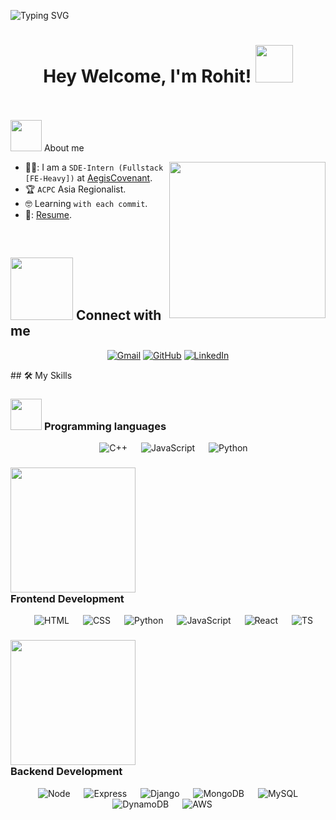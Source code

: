 ![Typing SVG](https://readme-typing-svg.herokuapp.com?font=monaco&duration=6000&color=44F729&vCenter=true&lines=coding+with+chai+,+testing+with+mocha;)
<h1 align="center">Hey Welcome, I'm Rohit! <img src="https://media0.giphy.com/media/v1.Y2lkPTc5MGI3NjExbnF4dzBseWg3d3Y4ajF3eXJycmhuM3IzOTY4MHlxZWcyd3AwMGF6cyZlcD12MV9pbnRlcm5hbF9naWZfYnlfaWQmY3Q9Zw/HzPtbOKyBoBFsK4hyc/giphy.gif" width="60"></h1>
<br>
<br>
<picture><img src = "https://github.com/7oSkaaa/7oSkaaa/blob/main/Images/about_me.gif?raw=true" width = 50px></picture> About me

<picture> <img align="right" src="https://github.com/7oSkaaa/7oSkaaa/blob/main/Images/Right_Side.gif?raw=true" width = 250px></picture>

- 👨‍💼: I am a `SDE-Intern (Fullstack [FE-Heavy])` at [AegisCovenant](https://aegiscovenant.com/).
- :trophy: `ACPC` Asia Regionalist.
- :nerd_face: Learning `with each commit`.
- 📂: [Resume](https://flowcv.com/resume/hra5q2aq5g).
<br>

## <picture> <img src="https://github.com/7oSkaaa/7oSkaaa/blob/main/Images/Connect-with-me.gif?raw=true" width="100px"> </picture> Connect with me
<p align="center">
	<a href="mailto:rohit.ojha22feb2002@gmail.com"><img img src="https://img.shields.io/badge/gmail-%23EA4335.svg?style=for-the-badge&logo=gmail&logoColor=white" alt="Gmail"/></a>
	<a href="https://github.com/rohit-ojha-10"><img src="https://img.shields.io/badge/github-%23181717.svg?style=for-the-badge&logo=github&logoColor=white" alt="GitHub"/></a>
	<a href="https://www.linkedin.com/in/rohit-ojha-992998203/"><img src="https://img.shields.io/badge/linkedin-%230A66C2.svg?style=for-the-badge&logo=linkedin&logoColor=white" alt="LinkedIn"/></a>
</p>
## 🛠️ My Skills

### <picture> <img src = "https://github.com/7oSkaaa/7oSkaaa/blob/main/Images/Programming_Languages.gif?raw=true" width = 50px>  </picture> Programming languages

<p align="center"> 
  &emsp; 
    <img alt="C++" src="https://img.shields.io/badge/C++%20-%2300599C.svg?style=for-the-badge&logo=c%2B%2B&logoColor=white">
  &emsp;
     <img alt="JavaScript" src="https://img.shields.io/badge/JavaScript%20-%23F7DF1E.svg?style=for-the-badge&logo=javascript&logoColor=black">
  &emsp;
    <img alt="Python" src="https://img.shields.io/badge/Python%20-%2314354C.svg?style=for-the-badge&logo=python3&logoColor=white">
</p>

### <picture> <img src = "https://media2.giphy.com/media/v1.Y2lkPTc5MGI3NjExbDM0ZTh5ODhoNTQ1ajE2eGVhYnF6MWtic2Q0cnUzZmJweHVxNzVleiZlcD12MV9pbnRlcm5hbF9naWZfYnlfaWQmY3Q9Zw/luOncmGGhXtMh3gVQB/giphy.gif" width = "200px">  </picture> <br> Frontend Development
<p align="center"> 
  &emsp; 
   <img alt="HTML" src="https://img.shields.io/badge/HTML5%20-%23E34F26.svg?style=for-the-badge&logo=html5&logoColor=white">
  &emsp;
    <img alt="CSS" src="https://img.shields.io/badge/CSS%20-%231572B6.svg?style=for-the-badge&logo=css3&logoColor=white">
  &emsp;
    <img alt="Python" src="https://img.shields.io/badge/react-%2361DAFB.svg?style=for-the-badge&logo=React&logoColor=black">
  &emsp;
     <img alt="JavaScript" src="https://img.shields.io/badge/JavaScript%20-%23F7DF1E.svg?style=for-the-badge&logo=javascript&logoColor=black">
   &emsp;
      <img alt="React" src="https://img.shields.io/badge/react%20-%23F7DF1E.svg?style=for-the-badge&logo=React&logoColor=black">
    &emsp;
       <img alt="TS" src="https://upload.wikimedia.org/wikipedia/commons/thumb/4/4c/Typescript_logo_2020.svg/30px-Typescript_logo_2020.svg.png?20221110153201">
</p>

### <picture> <img src = "https://media0.giphy.com/media/v1.Y2lkPTc5MGI3NjExcWVnZ2dwaGE3Zm9wZThrMzFzeDBkMDFnMGE2bjFyajR3ODNxcDh0NyZlcD12MV9naWZzX3NlYXJjaCZjdD1n/Qn74oPyaKYBpVWdA7t/200.webp" width = "200px">  </picture> <br> Backend Development
<p align="center"> 
  &emsp; 
   <img alt="Node" src="https://img.shields.io/badge/nodejs%20-%231572B6.svg?style=for-the-badge&logo=Node.js&logoColor=green">
  &emsp;
    <img alt="Express" src="https://img.shields.io/badge/Express%20-%231572B6.svg?style=for-the-badge&logo=Express&logoColor=white">
  &emsp;
    <img alt="Django" src="https://img.shields.io/badge/django-%2361DAFB.svg?style=for-the-badge&logo=Django&logoColor=white">
  &emsp;
    <img alt="MongoDB" src="https://img.shields.io/badge/mongodb-%2361DAFB.svg?style=for-the-badge&logo=mongodb&logoColor=green">
  &emsp;
    <img alt="MySQL" src="https://img.shields.io/badge/mysql-%2361DAFB.svg?style=for-the-badge&logo=MySQL&logoColor=black">
  &emsp;
        <img alt="DynamoDB" src="https://img.shields.io/badge/amazon-dynamodb-%2361DAFB.svg?style=for-the-badge&logo=DynamoDB&logoColor=yellow">
  &emsp;
        <img alt="AWS" src="https://upload.wikimedia.org/wikipedia/commons/thumb/9/93/Amazon_Web_Services_Logo.svg/30px-Amazon_Web_Services_Logo.svg.png">
  &emsp;

</p>

</br></br>
	
